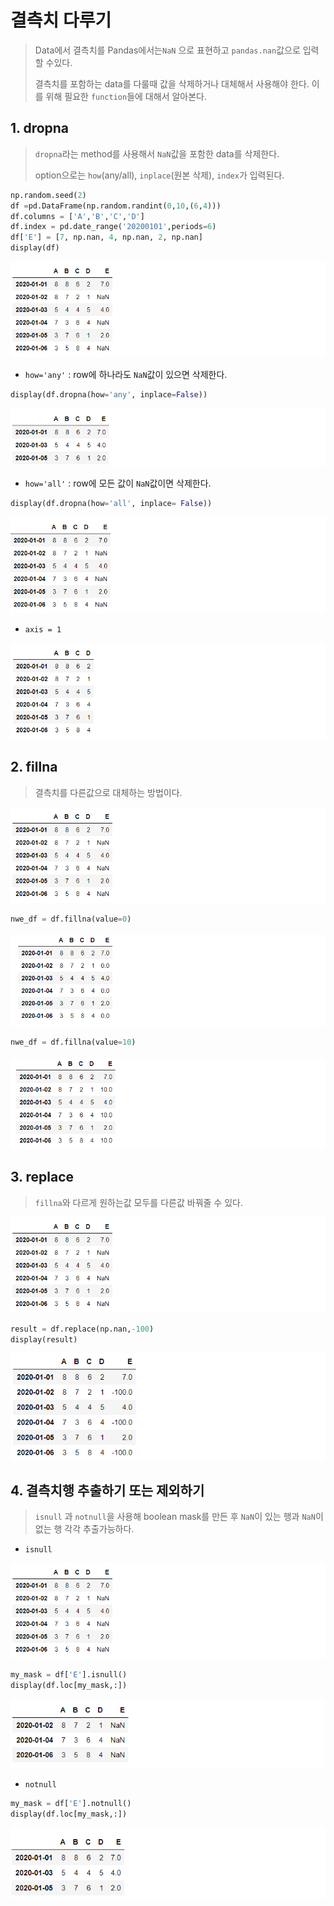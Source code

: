 # 결측치 다루기

> Data에서 결측치를 Pandas에서는`NaN` 으로 표현하고 `pandas.nan`값으로 입력할 수있다.
>
> 결측치를 포함하는 data를 다룰때 값을 삭제하거나 대체해서 사용해야 한다. 이를 위해 필요한 `function`들에 대해서 알아본다.



## 1. dropna

> `dropna`라는 method를 사용해서 `NaN`값을 포함한 data를 삭제한다.
>
> option으로는 `how`(any/all), `inplace`(원본 삭제), `index`가 입력된다.

```python
np.random.seed(2)
df =pd.DataFrame(np.random.randint(0,10,(6,4)))
df.columns = ['A','B','C','D']
df.index = pd.date_range('20200101',periods=6)
df['E'] = [7, np.nan, 4, np.nan, 2, np.nan]
display(df)
```

![image-20200917014746608](markdown-images/image-20200917014746608.png)

* `how='any'` : row에 하나라도 `NaN`값이 있으면 삭제한다.

```python
display(df.dropna(how='any', inplace=False))
```

![image-20200917015320113](markdown-images/image-20200917015320113.png)

* `how='all'` : row에 모든 값이 `NaN`값이면 삭제한다.

```python
display(df.dropna(how='all', inplace= False))
```

![image-20200917015524969](markdown-images/image-20200917015524969.png)

* `axis = 1`

![image-20200917015605600](markdown-images/image-20200917015605600.png)



## 2.  fillna

> 결측치를 다른값으로 대체하는 방법이다.

![image-20200917014746608](markdown-images/image-20200917014746608.png)

```python
nwe_df = df.fillna(value=0)
```

![image-20200917102952614](markdown-images/image-20200917102952614.png)

```python
nwe_df = df.fillna(value=10)
```

![image-20200917103048116](markdown-images/image-20200917103048116.png)



## 3. replace

> `fillna`와 다르게 원하는값 모두를 다른값 바꿔줄 수 있다.

![image-20200917014746608](markdown-images/image-20200917014746608.png)

```python
result = df.replace(np.nan,-100)
display(result)
```

![image-20200917113109056](markdown-images/image-20200917113109056.png)



## 4. 결측치행 추출하기 또는 제외하기

> `isnull` 과 `notnull`을 사용해 boolean mask를 만든 후 `NaN`이 있는 행과 `NaN`이 없는 행 각각 추출가능하다.

* `isnull`

![image-20200917014746608](markdown-images/image-20200917014746608.png)

```python
my_mask = df['E'].isnull()
display(df.loc[my_mask,:])
```

![image-20200917112504011](markdown-images/image-20200917112504011.png)

* `notnull`

```python
my_mask = df['E'].notnull()
display(df.loc[my_mask,:])
```

![image-20200917112550945](markdown-images/image-20200917112550945.png)

